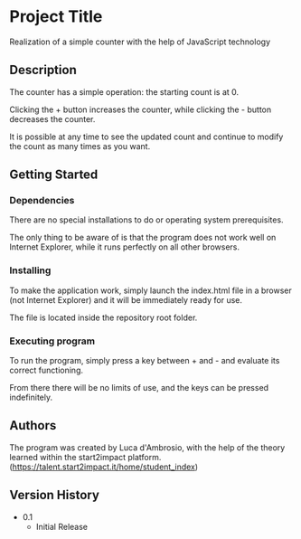 # Project Title

Realization of a simple counter with the help of JavaScript technology

## Description

The counter has a simple operation: the starting count is at 0.

Clicking the + button increases the counter, while clicking the - button decreases the counter.

It is possible at any time to see the updated count and continue to modify the count as many times as you want.

## Getting Started

### Dependencies

There are no special installations to do or operating system prerequisites.

The only thing to be aware of is that the program does not work well on Internet Explorer, while it runs perfectly on all other browsers.

### Installing

To make the application work, simply launch the index.html file in a browser (not Internet Explorer) and it will be immediately ready for use.

The file is located inside the repository root folder.

### Executing program

To run the program, simply press a key between + and - and evaluate its correct functioning.

From there there will be no limits of use, and the keys can be pressed indefinitely.

## Authors

The program was created by Luca d'Ambrosio, with the help of the theory learned within the start2impact platform. (https://talent.start2impact.it/home/student_index)

## Version History

* 0.1
    * Initial Release
